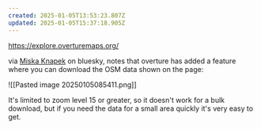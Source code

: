 ```yaml
---
created: 2025-01-05T13:53:23.807Z
updated: 2025-01-05T15:37:18.905Z
---
```

 https://explore.overturemaps.org/

via [Miska Knapek](https://bsky.app/profile/miskaknapek.bsky.social/post/3leyh5fjp422b) on bluesky, notes that overture has added a feature where you can download the OSM data shown on the page:

![[Pasted image 20250105085411.png]]

It's limited to zoom level 15 or greater, so it doesn't work for a bulk download, but if you need the data for a small area quickly it's very easy to get.